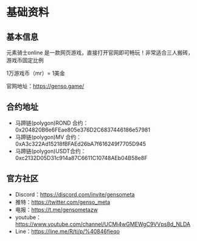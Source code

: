 # 基础资料

## 基本信息

元素骑士online 是一款网页游戏，直接打开官网即可畅玩！非常适合三人搬砖，游戏币固定比例

1万游戏币（mr）= 1美金

官网地址：https://genso.game/



## 合约地址

- 马蹄链(polygon)ROND 合约：0x204820B6e6FEae805e376D2C6837446186e57981
- 马蹄链(polygon)MV 合约：0xA3c322Ad15218fBFAEd26bA7f616249f7705D945
- 马蹄链(polygon)USDT合约：0xc2132D05D31c914a87C6611C10748AEb04B58e8F


## 官方社区

- Discord：https://discord.com/invite/gensometa
- 推特：https://twitter.com/genso_meta
- 电报：https://t.me/gensometazw
- youtube：https://www.youtube.com/channel/UCMi4wGMEWgC9VVps8d_NLDA
- Line：https://line.me/R/ti/p/%40846fieqo
